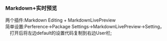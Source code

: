 ### Markdown+实时预览  
两个插件:Markdown Editing + MarkdownLivePreview  
简单设置:Perference->Package Settings->MarkdownLivePreview->Setting，  
 &emsp;打开后将左边default的设置代码复制到右边User栏;

